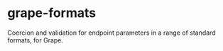 # grape-formats
Coercion and validation for endpoint parameters in a range of standard formats, for Grape.
